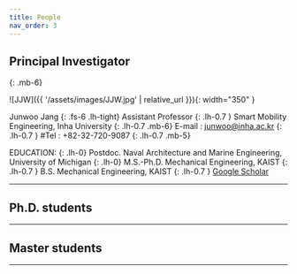 ```yaml
---
title: People
nav_order: 3
---
```

## Principal Investigator
{: .mb-6}

![JJW]({{ '/assets/images/JJW.jpg' | relative_url }}){: width="350" }

Junwoo Jang
{: .fs-6 .lh-tight}
Assistant Professor
{: .lh-0.7 }
Smart Mobility Engineering, Inha University
{: .lh-0.7 .mb-6}
E-mail : junwoo@inha.ac.kr
{: .lh-0.7 }
#Tel : +82-32-720-9087
{: .lh-0.7 .mb-5}

EDUCATION:
{: .lh-0}
Postdoc. 
Naval Architecture and Marine Engineering,
University of Michigan
{: .lh-0}
M.S.-Ph.D. Mechanical Engineering, KAIST
{: .lh-0.7 }
B.S. Mechanical Engineering, KAIST
{: .lh-0.7 }
[Google Scholar](https://scholar.google.com/citations?user=1lbPybMAAAAJ&hl=en)

----
## Ph.D. students


----
## Master students


----

